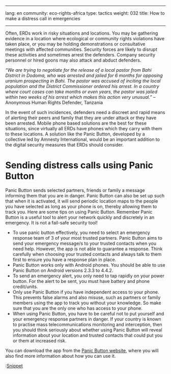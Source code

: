 
---

lang: en
community: eco-rights-africa
type: tactics
weight: 032
title: How to make a distress call in emergencies

---

Often, ERDs work in risky situations and locations. You may be gathering evidence in a location where ecological or community rights violations have taken place, or you may be holding demonstrations or consultative meetings with affected communities. Security forces are likely to disrupt these activities and sometimes arrest the defenders. Company security personnel or hired goons may also attack and abduct defenders. 

<div class="background" markdown=1>

*“We are trying to negotiate for the release of a local pastor from Bahi District in Dodoma, who was arrested and jailed for 6 months for opposing uranium prospecting in Bahi. The pastor was accused of inciting the local population and the District Commissioner ordered his arrest. In a country where court cases can take months or even years, the pastor was jailed within two weeks of his arrest which makes this action very unusual.”* – Anonymous Human Rights Defender, Tanzania

</div> 

In the event of such incidences, defenders need a discreet and rapid means of alerting their peers and family that they are under attack or they have been arrested. Mobile phone based solutions are the best for these situations, since virtually all ERDs have phones which they carry with them to these locations. A solution like the Panic Button, developed by a collective led by Amnesty International, would be an important addition to the digital security measures that ERDs should consider.


# Sending distress calls using Panic Button
Panic Button sends selected partners, friends or family a message informing them that you are in danger. Panic Button can also be set up such that when it is activated, it will send periodic location maps to the people you have selected as long as your phone is on, thereby allowing them to track you. Here are some tips on using Panic Button. Remember Panic Button is a useful tool to alert your network quickly and discretely in an emergency. It is not a fail-safe security tool!

- To use panic button effectively, you need to select an emergency response team of 3 of your most trusted partners. Panic Button aims to send your emergency message/s to your trusted contacts when you need help. However, the app is not able to guarantee a response. Think carefully when choosing your trusted contacts and always talk to them first to ensure you have a response plan in place.
- Panic Button works only with Android phones. You should be able to use Panic Button on Android versions 2.3.3 to 4.4.2.
- To send an emergency alert, you only need to tap rapidly on your power button. For the alert to be sent, you must have battery and phone credit/units.
- Only use Panic Button if you have independent access to your phone. This prevents false alarms and also misuse, such as partners or family members using the app to track you without your knowledge. So make sure that you are the only one who has access to your phone.
- When using Panic Button, you have to be careful not to put yourself and your emergency response partners in danger. If your country is known to practise mass telecommunications monitoring and interception, then you should think seriously about whether using Panic Button will reveal information about your location and trusted contacts that could put you or them at increased risk.

You can download the app from the [Panic Button website](https://panicbutton.io/), where you will also find more information about how you can use it.

:[Snippet](snippets/snippet_01)




